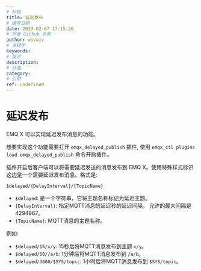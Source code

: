 ```yaml
---
# 标题
title: 延迟发布
# 编写日期
date: 2020-02-07 17:15:26
# 作者 Github 名称
author: wivwiv
# 关键字
keywords:
# 描述
description:
# 分类
category: 
# 引用
ref: undefined
---
```


# 延迟发布

EMQ X 可以实现延迟发布消息的功能。

想要实现这个功能需要打开 `emqx_delayed_publish` 插件, 使用 `emqx_ctl plugins load emqx_delayed_publish` 命令开启插件。

插件开启后客户端可以将需要延迟发送的消息发布到 EMQ X。使用特殊样式标识这边是一个需要延迟发布消息。格式是:

```
$delayed/{DelayInterval}/{TopicName}
```

- `$delayed`: 是一个字符串，它将主题名称标记为延迟主题。
- `{DelayInterval}`: 指定MQTT消息的延迟秒的延迟间隔， 允许的最大间隔是4294967。
- `{TopicName}`: MQTT消息的主题名称。

例如:

- `$delayed/15/x/y`: 15秒后将MQTT消息发布到主题 `x/y`。
- `$delayed/60//a/b`: 1分钟后将MQTT消息发布到 `/a/b`。
- `$delayed/3600/$SYS/topic`: 1小时后将MQTT消息发布到 `$SYS/topic`。
